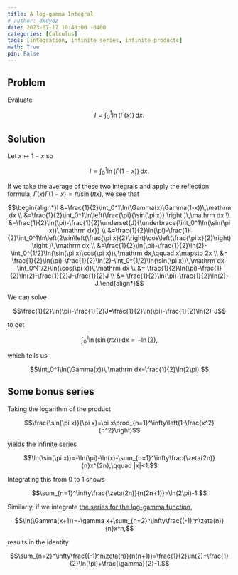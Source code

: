 ```yaml
---
title: A log-gamma Integral
# author: dxdydz
date: 2023-07-17 10:40:00 -0400
categories: [Calculus]
tags: [integration, infinite series, infinite products]
math: True
pin: False
---
```


## Problem

Evaluate

$$I=\int_0^1\ln(\Gamma(x))\,\mathrm dx.$$

## Solution

Let $x\mapsto1-x$ so

$$I=\int_0^1\ln(\Gamma(1-x))\,\mathrm dx.$$

If we take the average of these two integrals and apply the reflection formula, $\Gamma(x)\Gamma(1-x)=\pi/\sin(\pi x)$, we see that

$$\begin{align*}I &=\frac{1}{2}\int_0^1\ln(\Gamma(x)\Gamma(1-x))\,\mathrm dx \\  &=\frac{1}{2}\int_0^1\ln\left(\frac{\pi}{\sin(\pi x)} \right )\,\mathrm dx \\  &=\frac{1}{2}\ln(\pi)-\frac{1}{2}\underset{J}{\underbrace{\int_0^1\ln(\sin(\pi x))\,\mathrm dx}} \\  &=\frac{1}{2}\ln(\pi)-\frac{1}{2}\int_0^1\ln\left(2\sin\left(\frac{\pi x}{2}\right)\cos\left(\frac{\pi x}{2}\right) \right )\,\mathrm dx \\  &=\frac{1}{2}\ln(\pi)-\frac{1}{2}\ln(2)-\int_0^{1/2}\ln(\sin(\pi x)\cos(\pi x))\,\mathrm dx,\qquad x\mapsto 2x \\  &= \frac{1}{2}\ln(\pi)-\frac{1}{2}\ln(2)-\int_0^{1/2}\ln(\sin(\pi x))\,\mathrm dx-\int_0^{1/2}\ln(\cos(\pi x))\,\mathrm dx \\  &= \frac{1}{2}\ln(\pi)-\frac{1}{2}\ln(2)-\frac{1}{2}J-\frac{1}{2}J \\ &= \frac{1}{2}\ln(\pi)-\frac{1}{2}\ln(2)-J.\end{align*}$$

We can solve

$$\frac{1}{2}\ln(\pi)-\frac{1}{2}J=\frac{1}{2}\ln(\pi)-\frac{1}{2}\ln(2)-J$$

to get

$$\int_0^1\ln(\sin(\pi x))\,\mathrm dx=-\ln(2),$$

which tells us

$$\int_0^1\ln(\Gamma(x))\,\mathrm dx=\frac{1}{2}\ln(2\pi).$$

## Some bonus series

Taking the logarithm of the product

$$\frac{\sin(\pi x)}{\pi x}=\pi x\prod_{n=1}^\infty\left(1-\frac{x^2}{n^2}\right)$$

yields the infinite series

$$\ln(\sin(\pi x))=-\ln(\pi)-\ln(x)-\sum_{n=1}^\infty\frac{\zeta(2n)}{n}x^{2n},\qquad |x|<1.$$

Integrating this from $0$ to $1$ shows

$$\sum_{n=1}^\infty\frac{\zeta(2n)}{n(2n+1)}=\ln(2\pi)-1.$$

Similarly, if we integrate [the series for the log-gamma function](https://proofwiki.org/wiki/Taylor_Series_of_Logarithm_of_Gamma_Function),

$$\ln(\Gamma(x+1))=-\gamma x+\sum_{n=2}^\infty\frac{(-1)^n\zeta(n)}{n}x^n,$$

results in the identity

$$\sum_{n=2}^\infty\frac{(-1)^n\zeta(n)}{n(n+1)}=\frac{1}{2}\ln(2)+\frac{1}{2}\ln(\pi)+\frac{\gamma}{2}-1.$$